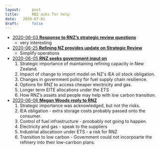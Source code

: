```yaml
---
layout:     post
title:      RNZ asks for help
date:   2020-07-01
draft:      false
---
```


- [2020-06-03  **Response to RNZ’s strategic review questions**](oia/Doc%203%20-%203702%2019-20%20Proposed%20response%20to%20Refining%20NZ_s%20strategic%20review%20questions_Redacted.pdf)
    - very interesting
- [2020-06-25 **Refining NZ provides update on Strategic Review**](oia/Doc%207%20-%20Refining%20NZ%20strategic%20review%20Stage%201%20conclusion%20briefing%20and%20press%20release%20%2Ba_Redacted.pdf)
    - Simplify operations
- [2020-06-05 **RNZ seeks government input on**](oia/Doc%2013-%20MU%20Letter%20to%20Minister%20Woods%20-%20June%202020%20(Strategic%20Review)_Redacted.pdf)
    1. Strategic importance of maintaining refining capacity in New Zealand.
    2. Impact of change to import model on NZ's IEA oil stock obligation.
    3. Changes in government policy for fuel supply chain resilience.
    4. Options for RNZ to access cheaper electricity and gas.
    5. Longer term EITE allocations under the ETS
    6. How RNZ’s assets and people may help with low carbon transition. 
- [2020-06-06 **Megan Woods reply to RNZ**](oia/Doc%204%20-%20Hon%20Dr%20Megan%20Woods%20to%20Naomi%20James%20190620.pdf)
    1. Strategic importance was acknowledged, but not the risks.
    2. IEA obligation - extra storage costs probably passed onto the consumer.
    3. Control of fuel infrastructure - proobably not going to happen.
    4. Electricity and gas - speak to the suppliers
    5. Industrial allocatioon under ETS - a risk for RNZ  
    6. Transition to low carbon - Government could not incorpoarte the refinery into their low-carrbon plans.

